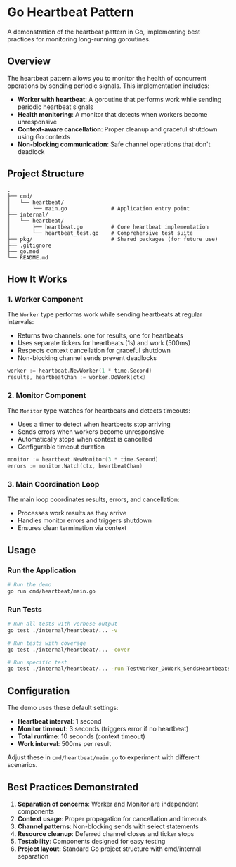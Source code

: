 # Go Heartbeat Pattern 

A demonstration of the heartbeat pattern in Go, implementing best practices for monitoring long-running goroutines.

## Overview

The heartbeat pattern allows you to monitor the health of concurrent operations by sending periodic signals. This implementation includes:

- **Worker with heartbeat**: A goroutine that performs work while sending periodic heartbeat signals
- **Health monitoring**: A monitor that detects when workers become unresponsive
- **Context-aware cancellation**: Proper cleanup and graceful shutdown using Go contexts
- **Non-blocking communication**: Safe channel operations that don't deadlock

## Project Structure

```
.
├── cmd/
│   └── heartbeat/
│       └── main.go              # Application entry point
├── internal/
│   └── heartbeat/
│       ├── heartbeat.go         # Core heartbeat implementation
│       └── heartbeat_test.go    # Comprehensive test suite
├── pkg/                         # Shared packages (for future use)
├── .gitignore
├── go.mod
└── README.md
```

## How It Works

### 1. Worker Component

The `Worker` type performs work while sending heartbeats at regular intervals:

- Returns two channels: one for results, one for heartbeats
- Uses separate tickers for heartbeats (1s) and work (500ms)
- Respects context cancellation for graceful shutdown
- Non-blocking channel sends prevent deadlocks

```go
worker := heartbeat.NewWorker(1 * time.Second)
results, heartbeatChan := worker.DoWork(ctx)
```

### 2. Monitor Component

The `Monitor` type watches for heartbeats and detects timeouts:

- Uses a timer to detect when heartbeats stop arriving
- Sends errors when workers become unresponsive
- Automatically stops when context is cancelled
- Configurable timeout duration

```go
monitor := heartbeat.NewMonitor(3 * time.Second)
errors := monitor.Watch(ctx, heartbeatChan)
```

### 3. Main Coordination Loop

The main loop coordinates results, errors, and cancellation:

- Processes work results as they arrive
- Handles monitor errors and triggers shutdown
- Ensures clean termination via context

## Usage

### Run the Application

```bash
# Run the demo
go run cmd/heartbeat/main.go
```

### Run Tests

```bash
# Run all tests with verbose output
go test ./internal/heartbeat/... -v

# Run tests with coverage
go test ./internal/heartbeat/... -cover

# Run specific test
go test ./internal/heartbeat/... -run TestWorker_DoWork_SendsHeartbeats -v
```

## Configuration

The demo uses these default settings:

- **Heartbeat interval**: 1 second
- **Monitor timeout**: 3 seconds (triggers error if no heartbeat)
- **Total runtime**: 10 seconds (context timeout)
- **Work interval**: 500ms per result

Adjust these in `cmd/heartbeat/main.go` to experiment with different scenarios.


## Best Practices Demonstrated

1. **Separation of concerns**: Worker and Monitor are independent components
2. **Context usage**: Proper propagation for cancellation and timeouts
3. **Channel patterns**: Non-blocking sends with select statements
4. **Resource cleanup**: Deferred channel closes and ticker stops
5. **Testability**: Components designed for easy testing
6. **Project layout**: Standard Go project structure with cmd/internal separation

